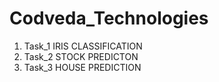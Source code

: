 # Codveda_Technologies

1. Task_1 IRIS CLASSIFICATION
2. Task_2 STOCK PREDICTON
3. Task_3 HOUSE PREDICTION
